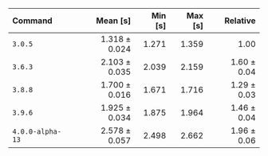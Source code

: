 | Command | Mean [s] | Min [s] | Max [s] | Relative |
|:---|---:|---:|---:|---:|
| `3.0.5` | 1.318 ± 0.024 | 1.271 | 1.359 | 1.00 |
| `3.6.3` | 2.103 ± 0.035 | 2.039 | 2.159 | 1.60 ± 0.04 |
| `3.8.8` | 1.700 ± 0.016 | 1.671 | 1.716 | 1.29 ± 0.03 |
| `3.9.6` | 1.925 ± 0.034 | 1.875 | 1.964 | 1.46 ± 0.04 |
| `4.0.0-alpha-13` | 2.578 ± 0.057 | 2.498 | 2.662 | 1.96 ± 0.06 |
